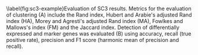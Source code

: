 \label{fig:sc3-example}Evaluation of SC3 results. Metrics for the evaluation of clustering (A) include the Rand index, Hubert and Arabie's adjusted Rand index (HA), Morey and Agresti's adjusted Rand index (MA), Fowlkes and Mallows's index (FM) and the Jaccard index. Detection of differentially expressed and marker genes was evaluated (B) using accuracy, recall (true positive rate), precision and F1 score (harmonic mean of precision and recall).
